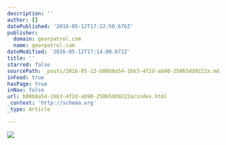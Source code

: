 ```yaml
---
description: ''
author: []
datePublished: '2016-05-12T17:22:50.676Z'
publisher:
  domain: gearpatrol.com
  name: gearpatrol.com
dateModified: '2016-05-12T17:14:00.671Z'
title: ''
starred: false
sourcePath: _posts/2016-05-12-b08b8a54-16b3-4f2d-ab90-25065dd9222a.md
inFeed: true
hasPage: true
inNav: false
url: b08b8a54-16b3-4f2d-ab90-25065dd9222a/index.html
_context: 'http://schema.org'
_type: Article

---
```

![](http://cdn.gearpatrol.com/wp-content/uploads/2016/04/25-Best-Hotels-Cinematic-Lead-Full-2.jpg)